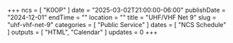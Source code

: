 +++
ncs = [ "K0OP" ]
date = "2025-03-02T21:00:00-06:00"
publishDate = "2024-12-01"
endTime = ""
location = ""
title = "UHF/VHF Net 9"
slug = "uhf-vhf-net-9"
categories = [ "Public Service" ]
dates = [ "NCS Schedule" ]
outputs = [ "HTML", "Calendar" ]
updates = 0
+++
